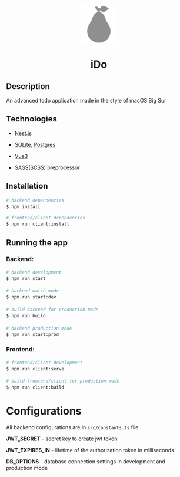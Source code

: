 <p align="center">
  <a href="http://nestjs.com/" target="blank"><img src="./img/pear.svg" width="100" alt="Nest Logo" /></a>
</p>

<h1 align="center">iDo</h1>

## Description

An advanced todo application made in the style of macOS Big Sur

## Technologies

- [Nest.js](https://nestjs.com/)

- [SQLite](https://www.sqlite.org), [Postgres](https://www.postgresql.org/)

- [Vue3](https://v3.vuejs.org/)

- [SASS(SCSS)](https://sass-lang.com/) preprocessor

## Installation

```bash
# backend dependencies
$ npm install
```

```bash
# frontend/client dependencies
$ npm run client:install
```

## Running the app

### Backend:

```bash
# backend development
$ npm run start

# backend watch mode
$ npm run start:dev

# build backend for production mode
$ npm run build

# backend production mode
$ npm run start:prod
```

### Frontend:

```bash
# frontend/client development
$ npm run client:serve

# build frontend/client for production mode
$ npm run client:build
```

# Configurations

All backend configurations are in `src/constants.ts` file

**JWT_SECRET** - secret key to create jwt token

**JWT_EXPIRES_IN** -
lifetime of the authorization token in milliseconds

**DB_OPTIONS** -
database connection settings in development and production mode
